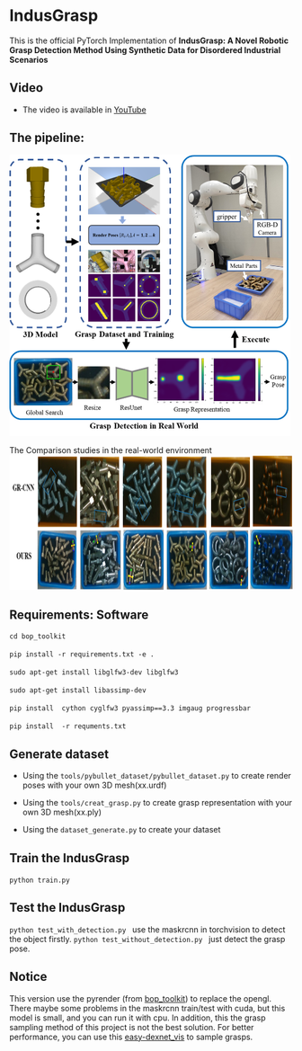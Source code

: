 # IndusGrasp
This is the official PyTorch Implementation of **IndusGrasp: A Novel Robotic Grasp Detection Method Using Synthetic
Data for Disordered Industrial Scenarios**


## Video
- The video is available in [YouTube](https://youtu.be/lmlCMYdMw5g)

## The pipeline:

<img src="image/all.png" width="500" height="500"/><br/>

The Comparison studies in the real-world environment
<img src="image/compare.png" width="950" height="240"/><br/>


## Requirements: Software
  ```shell
cd bop_toolkit

pip install -r requirements.txt -e .

sudo apt-get install libglfw3-dev libglfw3  

sudo apt-get install libassimp-dev   

pip install  cython cyglfw3 pyassimp==3.3 imgaug progressbar

pip install  -r requments.txt
  ```

## Generate dataset
- Using the `tools/pybullet_dataset/pybullet_dataset.py` to create render poses with your own 3D mesh(xx.urdf)

- Using the `tools/creat_grasp.py` to create grasp representation with your own 3D mesh(xx.ply)

- Using the `dataset_generate.py` to create your dataset

## Train the IndusGrasp
`python train.py`

## Test the IndusGrasp
`python test_with_detection.py ` use the maskrcnn in torchvision to detect the object firstly.
`python test_without_detection.py ` just detect the grasp pose.


## Notice
This version use the pyrender (from [bop_toolkit](https://github.com/thodan/bop_toolkit)) to replace the opengl.
There maybe some problems in the maskrcnn train/test with cuda, but this model is 
small, and you can run it with cpu. In addition, this the grasp sampling method of this project is not the best solution.
For better performance, you can use this [easy-dexnet_vis](https://github.com/sunhan1997/easy-dexnet_vis) to sample grasps.

